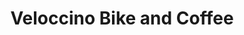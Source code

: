 ---
title: "Veloccino Bike and Coffee"
url: /sparks-glencoe/veloccino-bike-and-coffee/
shop: Fahrrad
---